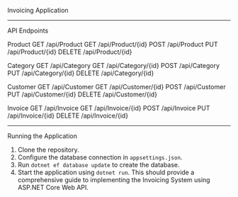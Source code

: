 Invoicing Application
***********************

API Endpoints

Product
GET /api/Product 
GET /api/Product/{id} 
POST /api/Product
PUT /api/Product/{id}
DELETE /api/Product/{id}

Category
GET /api/Category 
GET /api/Category/{id}
POST /api/Category
PUT /api/Category/{id} 
DELETE /api/Category/{id}

Customer
GET /api/Customer
GET /api/Customer/{id}
POST /api/Customer
PUT /api/Customer/{id} 
DELETE /api/Customer/{id}

Invoice
GET /api/Invoice
GET /api/Invoice/{id} 
POST /api/Invoice 
PUT /api/Invoice/{id}
DELETE /api/Invoice/{id}

*****************
Running the Application 

1. Clone the repository. 
2. Configure the database connection in `appsettings.json`. 
3. Run `dotnet ef database update` to create the database. 
4. Start the application using `dotnet run`. This should provide a comprehensive guide to implementing the Invoicing System using ASP.NET Core Web API. 